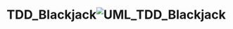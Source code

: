 # TDD_Blackjack![UML_TDD_Blackjack](https://user-images.githubusercontent.com/99739761/209569603-1cfbc240-7d4a-45b0-9522-3ab3e3c50749.png)
